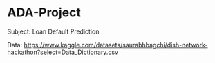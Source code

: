 # ADA-Project

Subject: Loan Default Prediction

Data: https://www.kaggle.com/datasets/saurabhbagchi/dish-network-hackathon?select=Data_Dictionary.csv